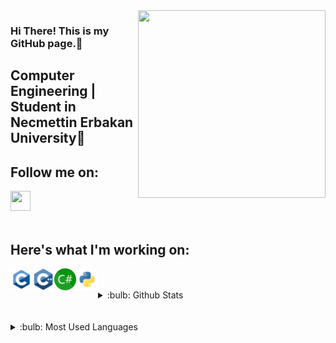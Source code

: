 <img src="https://media.giphy.com/media/L1R1tvI9svkIWwpVYr/giphy.gif" align = "right" width="300" height="300">

### Hi There! This is my GitHub page.:information_desk_person:
## Computer Engineering | Student in Necmettin Erbakan University:school:
## Follow me on:


[<img height="32" width="32" src="https://unpkg.com/simple-icons@v6/icons/linkedin.svg" />][linkedin]
<br />
<br />
## Here's what I'm working on:
<img src="https://raw.githubusercontent.com/github/explore/f3e22f0dca2be955676bc70d6214b95b13354ee8/topics/c/c.png" height="35" width="35" align =left />
<img src="https://raw.githubusercontent.com/github/explore/f3e22f0dca2be955676bc70d6214b95b13354ee8/topics/cpp/cpp.png" height="35" width="35" align=left />

<img src="https://raw.githubusercontent.com/github/explore/f3e22f0dca2be955676bc70d6214b95b13354ee8/topics/csharp/csharp.png" height="35" width="35" align=left />

<img src="https://raw.githubusercontent.com/github/explore/f3e22f0dca2be955676bc70d6214b95b13354ee8/topics/python/python.png" height="35" width="35" align=left />

<br />
<br />

<details>
<summary>:bulb: Github Stats</summary>
<img src="https://github-readme-stats.vercel.app/api?username=zehranuracik&theme=radical" >
</details>
<br />
<br />
<details>
<summary>:bulb: Most Used Languages</summary>
<img src= "https://github-readme-stats.vercel.app/api/top-langs/?username=zehranuracik&layout=compact" >
</details>

[linkedin]: www.linkedin.com/in/zehranuracik
